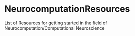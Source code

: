# NeurocomputationResources
List of Resources for getting started in the field of Neurocomputation/Computational Neuroscience 
